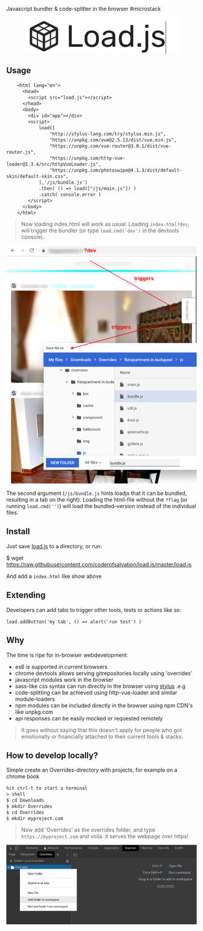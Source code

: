 Javascript bundler & code-splitter in the browser #microstack

<center><img src="https://github.com/coderofsalvation/load.js/raw/master/loadjs.png"/></center>

## Usage

        <html lang="en">
          <head>
            <script src="load.js"></script>
          </head>
          <body>
            <div id="app"></div>
            <script>
                load([
                    "http://stylus-lang.com/try/stylus.min.js",
                    "https://unpkg.com/vue@2.5.13/dist/vue.min.js",
                    "https://unpkg.com/vue-router@3.0.1/dist/vue-router.js",
                    "https://unpkg.com/http-vue-loader@1.3.4/src/httpVueLoader.js",
                    "https://unpkg.com/photoswipe@4.1.3/dist/default-skin/default-skin.css",
                ],'/js/bundle.js') 
                .then( () => load(["/js/main.js"]) ) 
                .catch( console.error )
            </script>
          </body>
        </html>

> Now loading index.html will work as usual. Loading `index.html?dev`, will trigger the 
bundler (or type `load.cmd('dev')` in the devtools console).

<img src="https://github.com/coderofsalvation/load.js/raw/master/screenshot.png"/>

The second argument (`/js/bundle.js` hints loadjs that it can be bundled, resulting in 
a tab on the right). 
Loading the html-file without the `?flag` (or running `load.cmd('')`) will load the bundled-version instead of the individual files.

## Install

Just save [load.js](https://raw.githubusercontent.com/coderofsalvation/load.js/master/load.js) to a directory, or run:

$ wget https://raw.githubusercontent.com/coderofsalvation/load.js/master/load.js

And add a `index.html` like show above

## Extending 

Developers can add tabs to trigger other tools, tests or actions like so:

    load.addButton('my tab', () => alert('run test') )

## Why

The time is ripe for in-browser webdevelopment:

* es6 is supported in current browsers 
* chrome devtools allows serving gitrepositories locally using 'overrides'
* javascript modules work in the browser
* sass-like css syntax can run directly in the browser using [stylus](https://stylus-lang.com) .e.g 
* code-splitting can be achieved using http-vue-loader and similar module-loaders
* npm modules can be included directly in the browser using npm CDN's like unpkg.com
* api responses can be easily mocked or requested remotely

> It goes without saying that this doesn't apply for people who got emotionally or financially attached to their current tools & stacks.

## How to develop locally?

Simple create an Overrides-directory with projects, for example on a chrome book

    hit ctrl-t to start a terminal
    > shell 
    $ cd Downloads
    $ mkdir Overrides
    $ cd Overrides
    $ mkdir myproject.com

> Now add 'Overrides' as the overrides folder, and type `https://myproject.com` and voila..it serves the webpage over https!

<img src="https://raw.githubusercontent.com/coderofsalvation/load.js/master/devtools.png"/>

